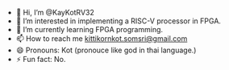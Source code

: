 - 👋 Hi, I’m @KayKotRV32
- 👀 I’m interested in implementing a RISC-V processor in FPGA.
- 🌱 I’m currently learning FPGA programming.
- 📫 How to reach me kittikornkot.somsri@gmail.com
- 😄 Pronouns: Kot (pronouce like god in thai language.)
- ⚡ Fun fact: No.

<!---
KayKotRV32/KayKotRV32 is a ✨ special ✨ repository because its `README.md` (this file) appears on your GitHub profile.
You can click the Preview link to take a look at your changes.
--->
